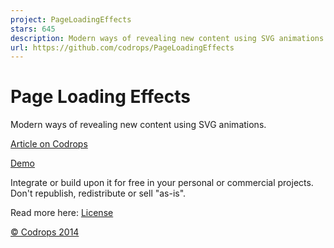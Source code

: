 ```yaml
---
project: PageLoadingEffects
stars: 645
description: Modern ways of revealing new content using SVG animations.
url: https://github.com/codrops/PageLoadingEffects
---
```


Page Loading Effects
=========

Modern ways of revealing new content using SVG animations.

[Article on Codrops](http://tympanus.net/codrops/?p=18880)

[Demo](http://tympanus.net/Development/PageLoadingEffects/)

Integrate or build upon it for free in your personal or commercial projects. Don't republish, redistribute or sell "as-is". 

Read more here: [License](http://tympanus.net/codrops/licensing/)


[© Codrops 2014](http://www.codrops.com)
